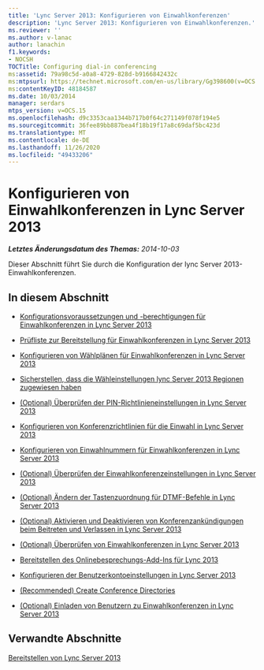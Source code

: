 ```yaml
---
title: 'Lync Server 2013: Konfigurieren von Einwahlkonferenzen'
description: 'Lync Server 2013: Konfigurieren von Einwahlkonferenzen.'
ms.reviewer: ''
ms.author: v-lanac
author: lanachin
f1.keywords:
- NOCSH
TOCTitle: Configuring dial-in conferencing
ms:assetid: 79a98c5d-a0a8-4729-828d-b9166842432c
ms:mtpsurl: https://technet.microsoft.com/en-us/library/Gg398600(v=OCS.15)
ms:contentKeyID: 48184587
ms.date: 10/03/2014
manager: serdars
mtps_version: v=OCS.15
ms.openlocfilehash: d9c3353caa1344b717b0f64c271149f078f194e5
ms.sourcegitcommit: 36fee89bb887bea4f18b19f17a8c69daf5bc423d
ms.translationtype: MT
ms.contentlocale: de-DE
ms.lasthandoff: 11/26/2020
ms.locfileid: "49433206"
---
```

# <a name="configuring-dial-in-conferencing-in-lync-server-2013"></a>Konfigurieren von Einwahlkonferenzen in Lync Server 2013

<div data-xmlns="http://www.w3.org/1999/xhtml">

<div class="topic" data-xmlns="http://www.w3.org/1999/xhtml" data-msxsl="urn:schemas-microsoft-com:xslt" data-cs="https://msdn.microsoft.com/">

<div data-asp="https://msdn2.microsoft.com/asp">



</div>

<div id="mainSection">

<div id="mainBody">

<span> </span>

_**Letztes Änderungsdatum des Themas:** 2014-10-03_

Dieser Abschnitt führt Sie durch die Konfiguration der lync Server 2013-Einwahlkonferenzen.

<div>

## <a name="in-this-section"></a>In diesem Abschnitt

  - [Konfigurationsvoraussetzungen und -berechtigungen für Einwahlkonferenzen in Lync Server 2013](lync-server-2013-dial-in-conferencing-configuration-prerequisites-and-permissions.md)

  - [Prüfliste zur Bereitstellung für Einwahlkonferenzen in Lync Server 2013](lync-server-2013-deployment-checklist-for-dial-in-conferencing.md)

  - [Konfigurieren von Wählplänen für Einwahlkonferenzen in Lync Server 2013](lync-server-2013-configure-dial-plans-for-dial-in-conferencing.md)

  - [Sicherstellen, dass die Wähleinstellungen lync Server 2013 Regionen zugewiesen haben](lync-server-2013-make-sure-dial-plans-have-assigned-regions.md)

  - [(Optional) Überprüfen der PIN-Richtlinieneinstellungen in Lync Server 2013](lync-server-2013-optional-verify-pin-policy-settings.md)

  - [Konfigurieren von Konferenzrichtlinien für die Einwahl in Lync Server 2013](lync-server-2013-configure-conferencing-policy-for-dial-in.md)

  - [Konfigurieren von Einwahlnummern für Einwahlkonferenzen in Lync Server 2013](lync-server-2013-configure-dial-in-conferencing-access-numbers.md)

  - [(Optional) Überprüfen der Einwahlkonferenzeinstellungen in Lync Server 2013](lync-server-2013-optional-verify-dial-in-conferencing-settings.md)

  - [(Optional) Ändern der Tastenzuordnung für DTMF-Befehle in Lync Server 2013](lync-server-2013-optional-modify-key-mapping-for-dtmf-commands.md)

  - [(Optional) Aktivieren und Deaktivieren von Konferenzankündigungen beim Beitreten und Verlassen in Lync Server 2013](lync-server-2013-optional-enable-and-disable-conference-join-and-leave-announcements.md)

  - [(Optional) Überprüfen von Einwahlkonferenzen in Lync Server 2013](lync-server-2013-optional-verify-dial-in-conferencing.md)

  - [Bereitstellen des Onlinebesprechungs-Add-Ins für Lync 2013](lync-server-2013-deploy-the-online-meeting-add-in-for-lync-2013.md)

  - [Konfigurieren der Benutzerkontoeinstellungen  in Lync Server 2013](lync-server-2013-configure-user-account-settings.md)

  - [(Recommended) Create Conference Directories](recommended-create-conference-directories.md)

  - [(Optional) Einladen von Benutzern zu Einwahlkonferenzen in Lync Server 2013](lync-server-2013-optional-welcome-users-to-dial-in-conferencing.md)

</div>

<div>

## <a name="related-sections"></a>Verwandte Abschnitte

[Bereitstellen von Lync Server 2013](lync-server-2013-deploying-lync-server.md)

</div>

</div>

<span> </span>

</div>

</div>

</div>


